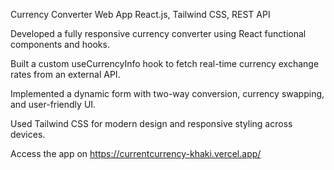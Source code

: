 Currency Converter Web App
React.js, Tailwind CSS, REST API

Developed a fully responsive currency converter using React functional components and hooks.

Built a custom useCurrencyInfo hook to fetch real-time currency exchange rates from an external API.

Implemented a dynamic form with two-way conversion, currency swapping, and user-friendly UI.

Used Tailwind CSS for modern design and responsive styling across devices.


Access the app on https://currentcurrency-khaki.vercel.app/

